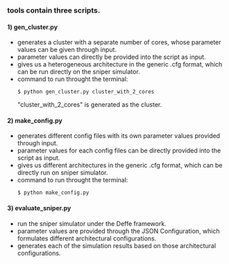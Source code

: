 ### tools contain three scripts.

#### 1) gen_cluster.py
   * generates a cluster with a separate number of cores, whose parameter values can be given through input.
   * parameter values can directly be provided into the script as input.
   * gives us a heterogeneous architecture in the generic .cfg format, which can be run directly on the sniper simulator.
   * command to run throught the terminal:
      ```
      $ python gen_cluster.py cluster_with_2_cores 
      ```
      "cluster_with_2_cores" is generated as the cluster.
      
      
#### 2) make_config.py
   * generates different config files with its own parameter values provided through input.
   * parameter values for each config files can be directly provided into the script as input.
   * gives us different architectures in the generic .cfg format, which can be directly run on sniper simulator.  
   * command to run throught the terminal:
      ```
      $ python make_config.py
      ```
   
   
#### 3) evaluate_sniper.py
   * run the sniper simulator under the Deffe framework.
   * parameter values are provided through the JSON Configuration, which formulates different architectural configurations.
   * generates each of the simulation results based on those architectural configurations.
